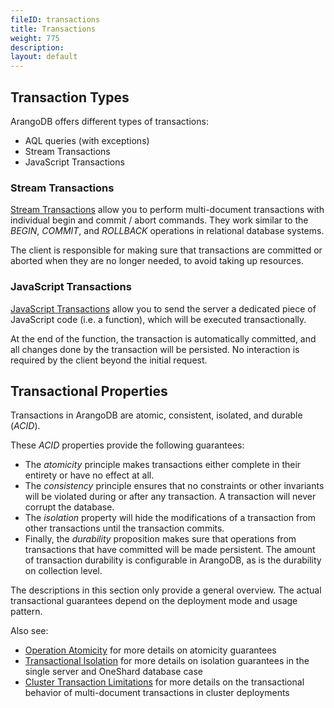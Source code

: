 ```yaml
---
fileID: transactions
title: Transactions
weight: 775
description: 
layout: default
---
```

## Transaction Types

ArangoDB offers different types of transactions:

- AQL queries (with exceptions)
- Stream Transactions
- JavaScript Transactions

<!-- TODO
### AQL Queries

read own writes (UPSERT?), intermediate commits
-->

### Stream Transactions

[Stream Transactions](transactions-stream-transactions) allow you to perform
multi-document transactions with individual begin and commit / abort commands.
They work similar to the *BEGIN*, *COMMIT*, and *ROLLBACK* operations in
relational database systems.

The client is responsible for making sure that transactions are committed or
aborted when they are no longer needed, to avoid taking up resources.

###  JavaScript Transactions

[JavaScript Transactions](transactions-javascript-transactions) allow you
to send the server a dedicated piece of JavaScript code (i.e. a function), which
will be executed transactionally.

At the end of the function, the transaction is automatically committed, and all
changes done by the transaction will be persisted. No interaction is required by 
the client beyond the initial request.

## Transactional Properties

Transactions in ArangoDB are atomic, consistent, isolated, and durable (*ACID*).

These *ACID* properties provide the following guarantees:

- The *atomicity* principle makes transactions either complete in their
  entirety or have no effect at all.
- The *consistency* principle ensures that no constraints or other invariants
  will be violated during or after any transaction. A transaction will never
  corrupt the database.
- The *isolation* property will hide the modifications of a transaction from
  other transactions until the transaction commits. 
- Finally, the *durability* proposition makes sure that operations from 
  transactions that have committed will be made persistent. The amount of
  transaction durability is configurable in ArangoDB, as is the durability
  on collection level. 

The descriptions in this section only provide a general overview. The actual
transactional guarantees depend on the deployment mode and usage pattern.

Also see:
- [Operation Atomicity](../modeling-data/data-modeling-operational-factors#operation-atomicity) for more details on atomicity guarantees
- [Transactional Isolation](../modeling-data/data-modeling-operational-factors#transactional-isolation) for more details on isolation guarantees in the single server
  and OneShard database case
- [Cluster Transaction Limitations](transactions-limitations#in-clusters)
  for more details on the transactional behavior of multi-document transactions in
  cluster deployments
